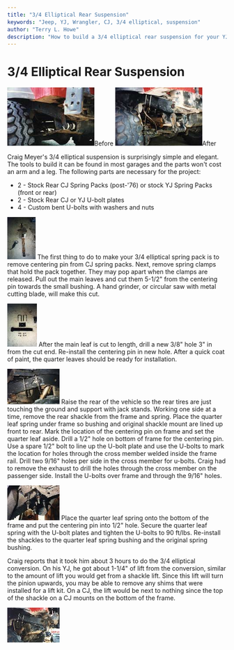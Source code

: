 ```yaml
---
title: "3/4 Elliptical Rear Suspension"
keywords: "Jeep, YJ, Wrangler, CJ, 3/4 elliptical, suspension"
author: "Terry L. Howe"
description: "How to build a 3/4 elliptical rear suspension for your YJ or CJ.  Craig Meyer's 3/4 elliptical rear suspension is simple, elegant, and inexpensive."
---
```

# 3/4 Elliptical Rear Suspension

[![Before](../img/suspension/ellip7_.jpg)](../img/suspension/ellip7.jpg)Before [![After](../img/suspension/ellip6_.jpg)](../img/suspension/ellip6.jpg)After

Craig Meyer's 3/4 elliptical suspension is surprisingly simple and elegant. The tools to build it can be found in most garages and the parts won't cost an arm and a leg. The following parts are necessary for the project: 

  * 2 - Stock Rear CJ Spring Packs (post-'76) or stock YJ Spring Packs (front or rear)
  * 2 - Stock Rear CJ or YJ U-bolt plates
  * 4 - Custom bent U-bolts with washers and nuts

[![Step 3](../img/suspension/ellip1_.jpg)](../img/suspension/ellip1.jpg) The first thing to do to make your 3/4 elliptical spring pack is to remove centering pin from CJ spring packs. Next, remove spring clamps that hold the pack together. They may pop apart when the clamps are released. Pull out the main leaves and cut them 5-1/2" from the centering pin towards the small bushing. A hand grinder, or circular saw with metal cutting blade, will make this cut. 

[![Step 5](../img/suspension/ellip2_.jpg)](../img/suspension/ellip2.jpg) After the main leaf is cut to length, drill a new 3/8" hole 3" in from the cut end. Re-install the centering pin in new hole. After a quick coat of paint, the quarter leaves should be ready for installation. 

[![Step 13](../img/suspension/ellip3_.jpg)](../img/suspension/ellip3.jpg) Raise the rear of the vehicle so the rear tires are just touching the ground and support with jack stands. Working one side at a time, remove the rear shackle from the frame and spring. Place the quarter leaf spring under frame so bushing and original shackle mount are lined up front to rear. Mark the location of the centering pin on frame and set the quarter leaf aside. Drill a 1/2" hole on bottom of frame for the centering pin. Use a spare 1/2" bolt to line up the U-bolt plate and use the U-bolts to mark the location for holes through the cross member welded inside the frame rail. Drill two 9/16" holes per side in the cross member for u-bolts. Craig had to remove the exhaust to drill the holes through the cross member on the passenger side. Install the U-bolts over frame and through the 9/16" holes. 

[![Step 15a](../img/suspension/ellip4_.jpg)](../img/suspension/ellip4.jpg) Place the quarter leaf spring onto the bottom of the frame and put the centering pin into 1/2" hole. Secure the quarter leaf spring with the U-bolt plates and tighten the U-bolts to 90 ft/lbs. Re-install the shackles to the quarter leaf spring bushing and the original spring bushing. 

Craig reports that it took him about 3 hours to do the 3/4 elliptical conversion. On his YJ, he got about 1-1/4" of lift from the conversion, similar to the amount of lift you would get from a shackle lift. Since this lift will turn the pinion upwards, you may be able to remove any shims that were installed for a lift kit. On a CJ, the lift would be next to nothing since the top of the shackle on a CJ mounts on the bottom of the frame. 

[![Step 15b](../img/suspension/ellip5_.jpg)](../img/suspension/ellip5.jpg)